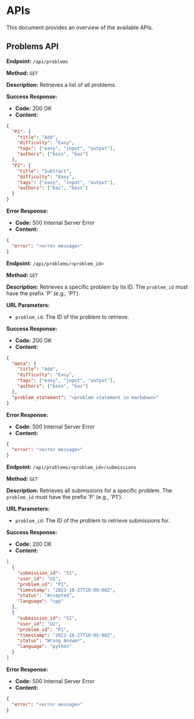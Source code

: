 # APIs

This document provides an overview of the available APIs.

## Problems API

**Endpoint:** `/api/problems`

**Method:** `GET`

**Description:** Retrieves a list of all problems.

**Success Response:**

- **Code:** 200 OK
- **Content:**

```json
{
  "P1": {
    "title": "Add",
    "difficulty": "Easy",
    "tags": ["easy", "input", "output"],
    "authors": ["boss", "baz"]
  },
  "P2": {
    "title": "Subtract",
    "difficulty": "Easy",
    "tags": ["easy", "input", "output"],
    "authors": ["baz", "boss"]
  }
}
```

**Error Response:**

- **Code:** 500 Internal Server Error
- **Content:**

```json
{
  "error": "<error message>"
}
```

**Endpoint:** `/api/problems/<problem_id>`

**Method:** `GET`

**Description:** Retrieves a specific problem by its ID. The `problem_id` must have the prefix 'P' (e.g., 'P1').

**URL Parameters:**

- `problem_id`: The ID of the problem to retrieve.

**Success Response:**

- **Code:** 200 OK
- **Content:**

```json
{
  "meta": {
    "title": "Add",
    "difficulty": "Easy",
    "tags": ["easy", "input", "output"],
    "authors": ["boss", "baz"]
  },
  "problem_statement": "<problem statement in markdown>"
}
```

**Error Response:**

- **Code:** 500 Internal Server Error
- **Content:**

```json
{
  "error": "<error message>"
}
```

**Endpoint:** `/api/problems/<problem_id>/submissions`

**Method:** `GET`

**Description:** Retrieves all submissions for a specific problem. The `problem_id` must have the prefix 'P' (e.g., 'P1').

**URL Parameters:**

- `problem_id`: The ID of the problem to retrieve submissions for.

**Success Response:**

- **Code:** 200 OK
- **Content:**

```json
[
  {
    "submission_id": "S1",
    "user_id": "U1",
    "problem_id": "P1",
    "timestamp": "2023-10-27T10:00:00Z",
    "status": "Accepted",
    "language": "cpp"
  },
  {
    "submission_id": "S2",
    "user_id": "U2",
    "problem_id": "P1",
    "timestamp": "2023-10-27T10:05:00Z",
    "status": "Wrong Answer",
    "language": "python"
  }
]
```

**Error Response:**

- **Code:** 500 Internal Server Error
- **Content:**

```json
{
  "error": "<error message>"
}
```
